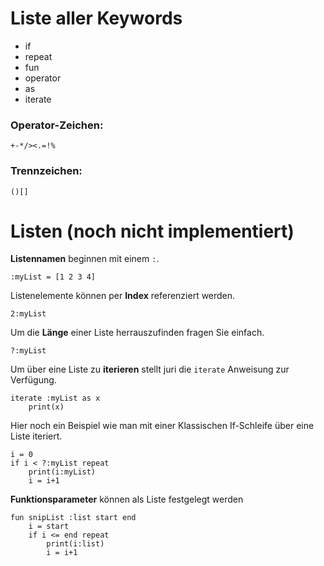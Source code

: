 # Liste aller Keywords

* if
* repeat
* fun
* operator
* as
* iterate

### Operator-Zeichen:
```
+-*/><.=!%
```

### Trennzeichen:
```
()[]
```


# Listen (noch nicht implementiert)
**Listennamen** beginnen mit einem ```:```.

```
:myList = [1 2 3 4]
```

Listenelemente können per **Index** referenziert werden.
```
2:myList
```

Um die **Länge** einer Liste herrauszufinden fragen Sie einfach.
```
?:myList
```

Um über eine Liste zu **iterieren** stellt juri die ```iterate``` Anweisung zur Verfügung.
```
iterate :myList as x
    print(x)
```

Hier noch ein Beispiel wie man mit einer Klassischen If-Schleife über eine Liste iteriert.
```
i = 0
if i < ?:myList repeat
    print(i:myList)
    i = i+1
```

**Funktionsparameter** können als Liste festgelegt werden
```
fun snipList :list start end
    i = start
    if i <= end repeat
        print(i:list)
        i = i+1
```
